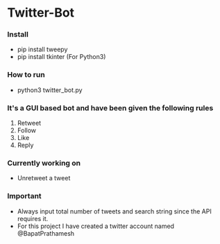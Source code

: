 # Twitter-Bot

### Install 
- pip install tweepy
- pip install tkinter (For Python3)
### How to run
- python3 twitter_bot.py

### It's a GUI based bot and have been given the following rules
1) Retweet
2) Follow
3) Like
4) Reply

### Currently working on
- Unretweet a tweet

### Important 
- Always input total number of tweets and search string since the API requires it.
- For this project I have created a twitter account named @BapatPrathamesh
